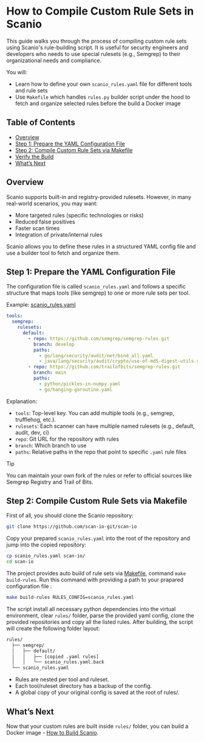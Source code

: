 # How to Compile Custom Rule Sets in Scanio

This guide walks you through the process of compiling custom rule sets using Scanio's rule-building script. It is useful for security engineers and developers who needs to use special rulesets (e.g., Semgrep) to their organizational needs and compliance.

You will:
- Learn how to define your own `scanio_rules.yaml` file for different tools and rule sets
- Use `Makefile` which handles `rules.py` builder script under the hood to fetch and organize selected rules before the build a Docker image


## Table of Contents

- [Overview](#overview)
- [Step 1: Prepare the YAML Configuration File](#step-1-prepare-the-yaml-configuration-file)
- [Step 2: Compile Custom Rule Sets via Makefile](#step-2-compile-custom-rule-sets-via-makefile)
- [Verify the Build](#verify-the-build)
- [What’s Next](#whats-next)


## Overview

Scanio supports built-in and registry-provided rulesets. However, in many real-world scenarios, you may want:
- More targeted rules (specific technologies or risks)
- Reduced false positives
- Faster scan times
- Integration of private/internal rules

Scanio allows you to define these rules in a structured YAML config file and use a builder tool to fetch and organize them.

## Step 1: Prepare the YAML Configuration File

The configuration file is called `scanio_rules.yaml` and follows a specific structure that maps tools (like semgrep) to one or more rule sets per tool.

Example: [scanio_rules.yaml](../../scripts/rules/scanio_rules.yaml)
```yaml
tools:
  semgrep:
    rulesets:
      default:
        - repo: https://github.com/semgrep/semgrep-rules.git
          branch: develop
          paths:
            - go/lang/security/audit/net/bind_all.yaml
            - java/lang/security/audit/crypto/use-of-md5-digest-utils.yaml
        - repo: https://github.com/trailofbits/semgrep-rules.git
          branch: main
          paths:
            - python/pickles-in-numpy.yaml
            - go/hanging-goroutine.yaml
```

Explanation:
- `tools`: Top-level key. You can add multiple tools (e.g., semgrep, trufflehog, etc.).
- `rulesets`: Each scanner can have multiple named rulesets (e.g., default, audit, dev, ci)
- `repo`: Git URL for the repository with rules
- `branch`: Which branch to use
- `paths`: Relative paths in the repo that point to specific `.yaml` rule files

> [!TIP]
> You can maintain your own fork of the rules or refer to official sources like Semgrep Registry and Trail of Bits.

## Step 2: Compile Custom Rule Sets via Makefile

First of all, you should clone the Scanio repository:
```bash
git clone https://github.com/scan-io-git/scan-io
```

Copy your prepared `scanio_rules.yaml` into the root of the repository and jump into the copied repository:
```bash
cp scanio_rules.yaml scan-io/
cd scan-io
```

The project provides auto build of rule sets via [Makefile](../../Makefile), command `make build-rules`. 
Run this command with providing a path to your prapared configuration file :
```bash
make build-rules RULES_CONFIG=scanio_rules.yaml
```

The script install all necessary python dependencies into the virtual environment, clear `rules/` folder, parse the provided yaml config, clone the provided repositories and copy all the listed rules. After building, the script will create the following folder layout:
```bash
rules/
  ├── semgrep/
  │   ├── default/
  │   │   ├── [copied .yaml rules]
  │   │   └── scanio_rules.yaml.back
  └── scanio_rules.yaml
```

- Rules are nested per tool and ruleset.
- Each tool/ruleset directory has a backup of the config.
- A global copy of your original config is saved at the root of rules/.


## What’s Next

Now that your custom rules are built inside `rules/` folder, you can build a Docker image - [How to Build Scanio](build-scanio.md#option-1-build-docker-image).